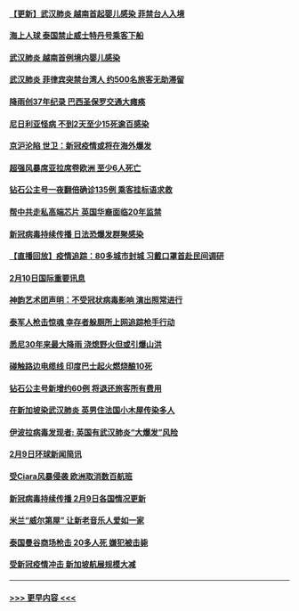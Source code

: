 #### [【更新】武汉肺炎 越南首起婴儿感染 菲禁台人入境](../pages/prog202/a102770740.md?t=02111522) 
#### [海上人球 泰国禁止威士特丹号乘客下船](../pages/prog202/a102774384.md?t=02111522) 
#### [武汉肺炎 越南首例境内婴儿感染](../pages/prog202/a102774365.md?t=02111522) 
#### [武汉肺炎 菲律宾突禁台湾人 约500名旅客无助滞留](../pages/prog202/a102774288.md?t=02111522) 
#### [降雨创37年纪录 巴西圣保罗交通大瘫痪](../pages/prog202/a102774273.md?t=02111522) 
#### [尼日利亚怪病 不到2天至少15死逾百感染](../pages/prog202/a102774260.md?t=02111522) 
#### [京沪沦陷 世卫：新冠疫情或将在海外爆发](../pages/prog202/a102774135.md?t=02111522) 
#### [超强风暴席亚拉席卷欧洲 至少6人死亡](../pages/prog202/a102774122.md?t=02111522) 
#### [钻石公主号一夜翻倍确诊135例 乘客挂标语求救](../pages/prog202/a102774041.md?t=02111522) 
#### [帮中共走私高端芯片 英国华裔面临20年监禁](../pages/prog202/a102774002.md?t=02111522) 
#### [新冠病毒持续传播 日法恐爆发群聚感染](../pages/prog202/a102773992.md?t=02111522) 
#### [【直播回放】疫情追踪：80多城市封城 习戴口罩首赴民间调研](../pages/prog202/a102773728.md?t=02111522) 
#### [2月10日国际重要讯息](../pages/prog202/a102773759.md?t=02111522) 
#### [神韵艺术团声明：不受冠状病毒影响 演出照常进行](../pages/prog202/a102773674.md?t=02111522) 
#### [泰军人枪击惊魂 幸存者躲厕所上网追踪枪手行动](../pages/prog202/a102773660.md?t=02111522) 
#### [悉尼30年来最大降雨 浇熄野火但或引爆山洪](../pages/prog202/a102773651.md?t=02111522) 
#### [碰触路边电缆线 印度巴士起火燃烧酿10死](../pages/prog202/a102773642.md?t=02111522) 
#### [钻石公主号新增约60例 将退还旅客所有费用](../pages/prog202/a102773601.md?t=02111522) 
#### [在新加坡染武汉肺炎 英男住法国小木屋传染多人](../pages/prog202/a102773485.md?t=02111522) 
#### [伊波拉病毒发现者: 英国有武汉肺炎“大爆发”风险](../pages/prog202/a102773474.md?t=02111522) 
#### [2月9日环球新闻简讯](../pages/prog202/a102773390.md?t=02111522) 
#### [受Ciara风暴侵袭 欧洲取消数百航班](../pages/prog202/a102773357.md?t=02111522) 
#### [新冠病毒持续传播 2月9日各国情况更新](../pages/prog202/a102773346.md?t=02111522) 
#### [米兰“威尔第屋” 让新老音乐人爱如一家](../pages/prog202/a102773245.md?t=02111522) 
#### [泰国曼谷商场枪击 20多人死 嫌犯被击毙](../pages/prog202/a102773230.md?t=02111522) 
#### [受新冠疫情冲击 新加坡航展规模大减](../pages/prog202/a102773207.md?t=02111522) 

----
#### [ >>> 更早内容 <<< ](../indexes/prog202-earlier.md)
